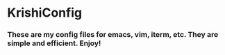# KrishiConfig

### These are my config files for emacs, vim, iterm, etc. They are simple and efficient. Enjoy!